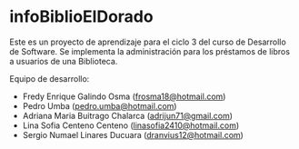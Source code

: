 # infoBiblioElDorado

Este es un proyecto de aprendizaje para el ciclo 3 del curso de Desarrollo de Software.
Se implementa la administración para los préstamos de libros a usuarios de una Biblioteca.

Equipo de desarrollo:
- Fredy Enrique Galindo Osma (frosma18@hotmail.com)
- Pedro Umba (pedro.umba@hotmail.com)
- Adriana Maria Buitrago Chalarca	(adrijun71@gmail.com)
- Lina Sofia Centeno Centeno	(linasofia2410@hotmail.com)
- Sergio Numael Linares Ducuara	(dranvius12@hotmail.com)